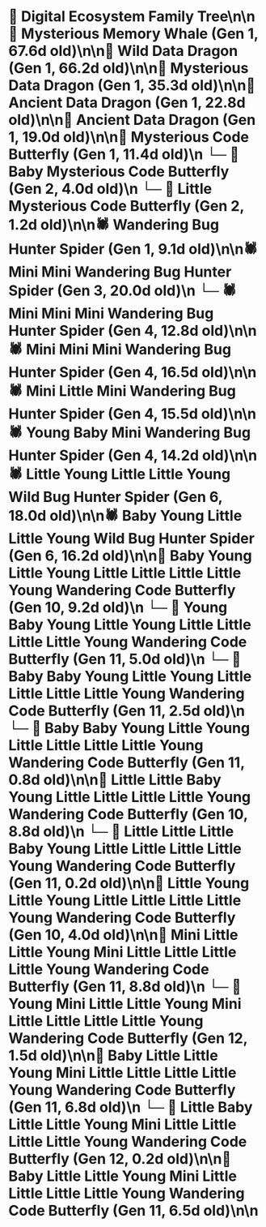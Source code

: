 # 🌳 Digital Ecosystem Family Tree\n\n🐋 Mysterious Memory Whale (Gen 1, 67.6d old)\n\n🐉 Wild Data Dragon (Gen 1, 66.2d old)\n\n🐉 Mysterious Data Dragon (Gen 1, 35.3d old)\n\n🐉 Ancient Data Dragon (Gen 1, 22.8d old)\n\n🐉 Ancient Data Dragon (Gen 1, 19.0d old)\n\n🦋 Mysterious Code Butterfly (Gen 1, 11.4d old)\n  └─ 🦋 Baby Mysterious Code Butterfly (Gen 2, 4.0d old)\n  └─ 🦋 Little Mysterious Code Butterfly (Gen 2, 1.2d old)\n\n🕷️ Wandering Bug Hunter Spider (Gen 1, 9.1d old)\n\n🕷️ Mini Mini Wandering Bug Hunter Spider (Gen 3, 20.0d old)\n  └─ 🕷️ Mini Mini Mini Wandering Bug Hunter Spider (Gen 4, 12.8d old)\n\n🕷️ Mini Mini Mini Wandering Bug Hunter Spider (Gen 4, 16.5d old)\n\n🕷️ Mini Little Mini Wandering Bug Hunter Spider (Gen 4, 15.5d old)\n\n🕷️ Young Baby Mini Wandering Bug Hunter Spider (Gen 4, 14.2d old)\n\n🕷️ Little Young Little Little Young Wild Bug Hunter Spider (Gen 6, 18.0d old)\n\n🕷️ Baby Young Little Little Young Wild Bug Hunter Spider (Gen 6, 16.2d old)\n\n🦋 Baby Young Little Young Little Little Little Little Young Wandering Code Butterfly (Gen 10, 9.2d old)\n  └─ 🦋 Young Baby Young Little Young Little Little Little Little Young Wandering Code Butterfly (Gen 11, 5.0d old)\n  └─ 🦋 Baby Baby Young Little Young Little Little Little Little Young Wandering Code Butterfly (Gen 11, 2.5d old)\n  └─ 🦋 Baby Baby Young Little Young Little Little Little Little Young Wandering Code Butterfly (Gen 11, 0.8d old)\n\n🦋 Little Little Baby Young Little Little Little Little Young Wandering Code Butterfly (Gen 10, 8.8d old)\n  └─ 🦋 Little Little Little Baby Young Little Little Little Little Young Wandering Code Butterfly (Gen 11, 0.2d old)\n\n🦋 Little Young Little Young Little Little Little Little Young Wandering Code Butterfly (Gen 10, 4.0d old)\n\n🦋 Mini Little Little Young Mini Little Little Little Little Young Wandering Code Butterfly (Gen 11, 8.8d old)\n  └─ 🦋 Young Mini Little Little Young Mini Little Little Little Little Young Wandering Code Butterfly (Gen 12, 1.5d old)\n\n🦋 Baby Little Little Young Mini Little Little Little Little Young Wandering Code Butterfly (Gen 11, 6.8d old)\n  └─ 🦋 Little Baby Little Little Young Mini Little Little Little Little Young Wandering Code Butterfly (Gen 12, 0.2d old)\n\n🦋 Baby Little Little Young Mini Little Little Little Little Young Wandering Code Butterfly (Gen 11, 6.5d old)\n\n